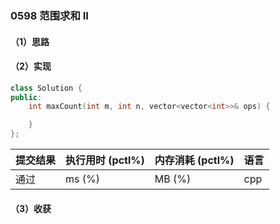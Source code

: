 ### 0598 范围求和 II

#### （1）思路

#### （2）实现

```cpp
class Solution {
public:
    int maxCount(int m, int n, vector<vector<int>>& ops) {

    }
};
```

| 提交结果 | 执行用时 (pctl%) | 内存消耗 (pctl%) | 语言 |
|:---------|:-----------------|:-----------------|:-----|
| 通过     |  ms (%)   |  MB (%)  | cpp  |

#### （3）收获
